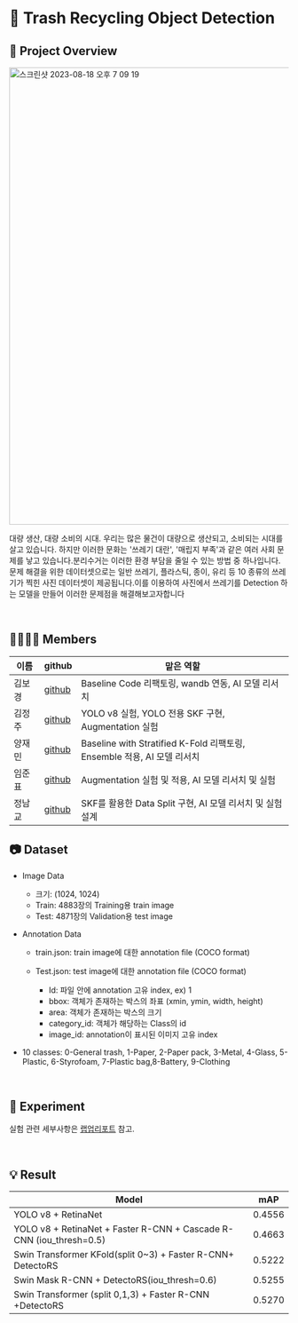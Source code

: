 # 🚯 Trash Recycling Object Detection


## 🔎 Project Overview

<img width="824" alt="스크린샷 2023-08-18 오후 7 09 19" src="https://github.com/Yang-jaemin/Object-Detection-for-Trash-Recycling/assets/108872973/e6503db7-71b1-491f-bad1-c40eb5280d9c">



대량 생산, 대량 소비의 시대. 우리는 많은 물건이 대량으로 생산되고, 소비되는 시대를 살고 있습니다. 하지만 이러한 문화는 '쓰레기 대란', '매립지 부족'과 같은 여러 사회 문제를 낳고 있습니다.분리수거는 이러한 환경 부담을 줄일 수 있는 방법 중 하나입니다. 문제 해결을 위한 데이터셋으로는 일반 쓰레기, 플라스틱, 종이, 유리 등 10 종류의 쓰레기가 찍힌 사진 데이터셋이 제공됩니다.이를 이용하여 사진에서 쓰레기를 Detection 하는 모델을 만들어 이러한 문제점을 해결해보고자합니다

<br/>

## 👨‍👨‍👧‍👦 Members


| 이름          | github                                    | 맡은 역할                                                    |
| ------------- | ----------------------------------------- | ------------------------------------------------------------ |
| 김보경 &nbsp; | [github](https://github.com/bogeoung)     | Baseline Code 리팩토링, wandb 연동, AI 모델 리서치           |
| 김정주        | [github](https://github.com/Kim-Jeong-Ju) | YOLO v8 실험, YOLO 전용 SKF 구현, Augmentation 실험          |
| 양재민        | [github](https://github.com/Yang-jaemin)  | Baseline with Stratified K-Fold 리팩토링, Ensemble 적용, AI 모델 리서치 |
| 임준표        | [github](https://github.com/anonlim)      | Augmentation 실험 및 적용, AI 모델 리서치 및 실험            |
| 정남교        | [github](https://github.com/jnamq97)      | SKF를 활용한 Data Split 구현, AI 모델 리서치 및 실험 설계    |

## 📷 Dataset


- Image Data

  - 크기: (1024, 1024)
  - Train: 4883장의 Training용 train image
  - Test: 4871장의 Validation용 test image 
- Annotation Data

  - train.json: train image에 대한 annotation file (COCO format)
  - Test.json: test image에 대한 annotation file (COCO format)

    - Id: 파일 안에 annotation 고유 index, ex) 1
    - bbox: 객체가 존재하는 박스의 좌표 (xmin, ymin, width, height)
    - area: 객체가 존재하는 박스의 크기
    - category_id: 객체가 해당하는 Class의 id
    - image_id: annotation이 표시된 이미지 고유 index


- 10 classes: 0-General trash, 1-Paper, 2-Paper pack, 3-Metal, 4-Glass, 5-Plastic, 6-Styrofoam, 7-Plastic bag,8-Battery, 9-Clothing

<br/>

## 📎 Experiment

실험 관련 세부사항은 [랩업리포트](Lv2_Object_Detection_WrapUp_jm.pdf) 참고.

<br/>

## 💡 Result

| Model                                                        | mAP    |
| ------------------------------------------------------------ | ------ |
| YOLO v8 + RetinaNet                                          | 0.4556 |
| YOLO v8 + RetinaNet + Faster R-CNN + Cascade R-CNN (iou_thresh=0.5) | 0.4663 |
| Swin Transformer KFold(split 0~3) + Faster R-CNN+ DetectoRS  | 0.5222 |
| Swin Mask R-CNN + DetectoRS(iou_thresh=0.6)                  | 0.5255 |
| Swin Transformer (split 0,1,3) + Faster R-CNN +DetectoRS     | 0.5270 |

